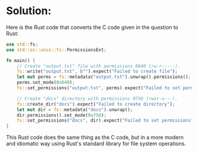 # Solution:
Here is the Rust code that converts the C code given in the question to Rust:
```rust
use std::fs;
use std::os::unix::fs::PermissionsExt;

fn main() {
    // Create "output.txt" file with permissions 0640 (rw-r-----).
    fs::write("output.txt", b"").expect("Failed to create file");
    let mut perms = fs::metadata("output.txt").unwrap().permissions();
    perms.set_mode(0o640);
    fs::set_permissions("output.txt", perms).expect("Failed to set permissions");

    // Create "docs" directory with permissions 0750 (rwxr-x---).
    fs::create_dir("docs").expect("Failed to create directory");
    let mut dir = fs::metadata("docs").unwrap();
    dir.permissions().set_mode(0o750);
    fs::set_permissions("docs", dir).expect("Failed to set permissions");
}
```
This Rust code does the same thing as the C code, but in a more modern and idiomatic way using Rust's standard library for file system operations.
